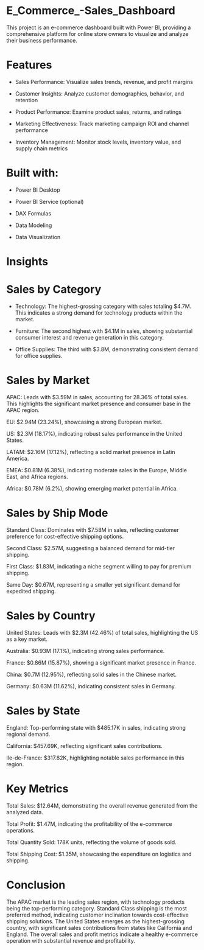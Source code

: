 # E_Commerce_-Sales_Dashboard
This project is an e-commerce dashboard built with Power BI, providing a comprehensive platform for online store owners to visualize and analyze their business performance.

# Features

- Sales Performance: Visualize sales trends, revenue, and profit margins

- Customer Insights: Analyze customer demographics, behavior, and retention

- Product Performance: Examine product sales, returns, and ratings

- Marketing Effectiveness: Track marketing campaign ROI and channel performance

- Inventory Management: Monitor stock levels, inventory value, and supply chain metrics

# Built with:

- Power BI Desktop

- Power BI Service (optional)

- DAX Formulas

- Data Modeling

- Data Visualization

# Insights

# Sales by Category
* Technology: The highest-grossing category with sales totaling $4.7M. This indicates a strong demand for technology products within the market.

* Furniture: The second highest with $4.1M in sales, showing substantial consumer interest and revenue generation in this category.

* Office Supplies: The third with $3.8M, demonstrating consistent demand for office supplies.

# Sales by Market

APAC: Leads with $3.59M in sales, accounting for 28.36% of total sales. This highlights the significant market presence and consumer base in the APAC region.

EU: $2.94M (23.24%), showcasing a strong European market.

US: $2.3M (18.17%), indicating robust sales performance in the United States.

LATAM: $2.16M (17.12%), reflecting a solid market presence in Latin America.

EMEA: $0.81M (6.38%), indicating moderate sales in the Europe, Middle East, and Africa regions.

Africa: $0.78M (6.2%), showing emerging market potential in Africa.

# Sales by Ship Mode

Standard Class: Dominates with $7.58M in sales, reflecting customer preference for cost-effective shipping options.


Second Class: $2.57M, suggesting a balanced demand for mid-tier shipping.

First Class: $1.83M, indicating a niche segment willing to pay for premium shipping.

Same Day: $0.67M, representing a smaller yet significant demand for expedited shipping.

# Sales by Country

United States: Leads with $2.3M (42.46%) of total sales, highlighting the US as a key market.

Australia: $0.93M (17.1%), indicating strong sales performance.

France: $0.86M (15.87%), showing a significant market presence in France.

China: $0.7M (12.95%), reflecting solid sales in the Chinese market.

Germany: $0.63M (11.62%), indicating consistent sales in Germany.

# Sales by State

England: Top-performing state with $485.17K in sales, indicating strong regional demand.

California: $457.69K, reflecting significant sales contributions.

Ile-de-France: $317.82K, highlighting notable sales performance in this region.

# Key Metrics

Total Sales: $12.64M, demonstrating the overall revenue generated from the analyzed data.

Total Profit: $1.47M, indicating the profitability of the e-commerce operations.

Total Quantity Sold: 178K units, reflecting the volume of goods sold.

Total Shipping Cost: $1.35M, showcasing the expenditure on logistics and shipping.

# Conclusion

The APAC market is the leading sales region, with technology products being the top-performing category.
Standard Class shipping is the most preferred method, indicating customer inclination towards cost-effective shipping solutions.
The United States emerges as the highest-grossing country, with significant sales contributions from states like California and England.
The overall sales and profit metrics indicate a healthy e-commerce operation with substantial revenue and profitability.

